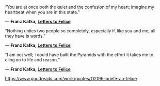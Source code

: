 ---
---
“You are at once both the quiet and the confusion of my heart; imagine my heartbeat when you are in this state.”

― **Franz Kafka, [Letters to Felice‎](https://www.goodreads.com/work/quotes/112196)**

“Nothing unites two people so completely, especially if, like you and me, all they have is words.”

― **Franz Kafka, [Letters to Felice‎](https://www.goodreads.com/work/quotes/112196)**

“I am not well; I could have built the Pyramids with the effort it takes me to cling on to life and reason.”

― **Franz Kafka, [Letters to Felice‎](https://www.goodreads.com/work/quotes/112196)**

<https://www.goodreads.com/work/quotes/112196-briefe-an-felice>
